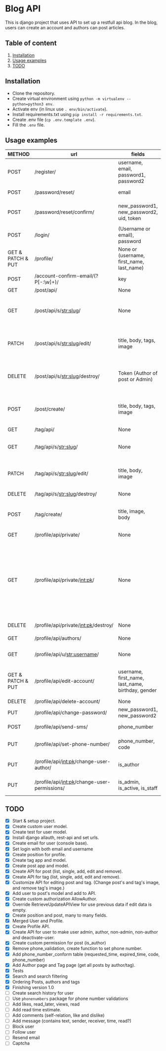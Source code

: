 # Blog API

This is django project that uses API to set up a restfull api blog. In the blog, users can create an account and authors
can post articles.

## Table of content

1. [Installation](#installation)
2. [Usage examples](#usage-examples)
3. [TODO](#todo)

<a name="installation"></a>

## Installation

- Clone the repository.
- Create virtual environment using `python -m virtualenv --python=python3 env`.
- Activate env (in linux use `. env/bin/activate`).
- Install requirements.txt using `pip install -r requirements.txt`.
- Create .env file (`cp .env.template .env`).
- Fill the `.env` file.

<a name="usage-examples"></a>

## Usage examples

|METHOD|             url                 | fields|   respond   |headers|description|
|------|---------------------------------|----------------|---------| --- |---|
| POST | /register/  | username, email, password1, password2 |detail| None|Create user|
| POST | /password/reset/  | email| detail | None |Reset user password|
| POST | /password/reset/confirm/  | new_password1, new_password2, uid, token| detail| None|Change user password after resting `/password/reset/`|
| POST | /login/  | (Username or email), password| key | None |Change user password after resting|
| GET & PATCH & PUT | /profile/  | None or (username, first_name, last_name)| pk, username, first_name, last_name, email | Token |Get user info and change some data|
| POST | /account-confirm-email/(?P<key>[-:\w]+)/ | key| key| None | Confirm email |
| GET | /post/api/ | None |`<list-of-posts>`| None| List of posts|
| GET | /post/api/s/<str:slug>/ | None | id, title, slug, body, tags, image, added_datetime modify_datetime |None |  Detail post by `slug`|
| PATCH | /post/api/s/<str:slug>/edit/ | title, body, tags, image|id, title, slug, body, tags, image, added_datetime modify_datetime | Token (Author of post) |  Edit post with `slug`|
| DELETE | /post/api/s/<str:slug>/destroy/ | Token (Author of post or Admin)| None | Token (Author of post or admin) |  Delete post by `slug`|
| POST | /post/create/ | title, body, tags, image|id, title, slug, body, tags, image, added_datetime modify_datetime | Token (Author)| Create post|
| GET | /tag/api/ | None | <list-of-tags> | None | List of tags|
| GET | /tag/api/s/<str:slug>/ | None | id, title, slug, body, image, added_datetime modify_datetime | None |  Detail of tag `slug`|
| PATCH | /tag/api/s/<str:slug>/edit/ | title, body, image | id, title, slug, body, image, added_datetime modify_datetime | Token (Author) |  Edit tag by `slug`|
| DELETE | /tag/api/s/<str:slug>/destroy/ |None | None | Token (Admin) |  Delete tag by `slug`|
| POST | /tag/create/ | title, image, body | id, title, slug, body, image, added_datetime modify_datetime|Token (Author) | Create tag|
| GET | /profile/api/private/ | None | `<list-of-users>` |Token (Admin) | list of all users|
| GET | /profile/api/private/<int:pk>/ | None| id, last_login, is_superuser, username, first_name, last_name, is_staff, is_active, date_joined, email, gender, birthday, phone_number, image, groups, user_permissions | Token (Admin) | detail of user by `pk`|
| DELETE | /profile/api/private/<int:pk>/destroy/ | None| None | Token (Admin) | delete user by `pk`|
| GET | /profile/api/authors/ | None|  `<list-of-authors>` | None | get all authors|
| GET | /profile/api/u/<str:username>/ | None | username, image, posts, birthday, gender | None | get author by `username`|
| GET & PATCH & PUT | /profile/api/edit-account/ | username, first_name, last_name, birthday, gender| username, first_name, last_name, birthday, gender, email , password | Token | edit account|
| DELETE | /profile/api/delete-account/ | None | None | Token | delete account |
| PUT | /profile/api/change-password/ | new_password1, new_password2 | None | Token | Change password |
| POST | /profile/api/send-sms/ | phone_number | None | Token | send sms to phone_number |
| PUT | /profile/api/set-phone-number/ | phone_number, code | None | Token | set phone_number if code is right |
| PUT | /profile/api/<int:pk>/change-user-author/ | is_author | None | Token (Admin) | change user author permission |
| PUT | /profile/api/<int:pk>/change-user-permissions/ | is_admin, is_active, is_staff | is_admin, is_active, is_staff | Token (Admin) | set phone_number if code is right |

<a name="todo"></a>

## TODO

- [X] Start & setup project.
- [X] Create custom user model.
- [X] Create test for user model.
- [X] Install django allauth, rest-api and set urls.
- [X] Create email for user (console base).
- [X] Set login with both email and username
- [X] Create position for profile.
- [X] Create tag app and model.
- [X] Create post app and model.
- [X] Create API for post (list, single, add, edit and remove).
- [X] Create API for tag (list, single, add, edit and remove).
- [X] Customize API for editing post and tag. (Change post's and tag's image, and remove tag's image.)
- [X] Add user to post's model and add to API.
- [X] Create custom authorization AllowAuthor.
- [X] Override RetrieveUpdateAPIView for use previous data if edit data is empty.
- [X] Create position and post, many to many fields.
- [X] Merged User and Profile.
- [X] Create Profile API.
- [X] Create API for user to make user admin, author, non-admin, non-author and deactivate-user.
- [X] Create custom permission for post (is_author)
- [X] Remove phone_validation, create function to set phone number.
- [X] Add phone_number_conform table (requested_time, expired_time, code, phone_number)
- [X] Add Author page and Tag page (get all posts by author/tag).
- [X] Tests
- [X] Search and search filtering
- [X] Ordering Posts, authors and tags
- [X] Finishing version 1.0
- [ ] Create search history for user
- [ ] Use `phonenumbers` package for phone number validations
- [ ] Add likes, read_later, views, read
- [ ] Add read time estimate.
- [ ] Add comments (self-relation, like and dislike)
- [ ] Add message (contains text, sender, receiver, time, read?)
- [ ] Block user
- [ ] Follow user
- [ ] Resend email
- [ ] Captcha